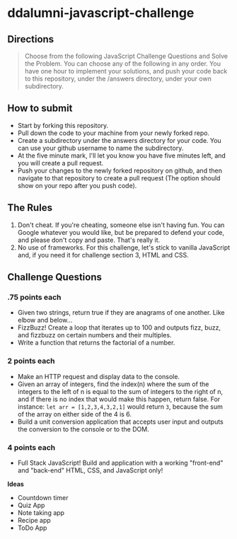 # ddalumni-javascript-challenge

## Directions 

>Choose from the following JavaScript Challenge Questions and Solve the Problem. You can choose any of the following in any order. You have one hour to implement your solutions, and push your code back to this repository, under the /answers directory, under your own subdirectory.

## How to submit 
 - Start by forking this repository.
 - Pull down the code to your machine from your newly forked repo. 
 - Create a subdirectory under the answers directory for your code. You can use your github username to name the subdirectory. 
 - At the five minute mark, I'll let you know you have five minutes left, and you will create a pull request. 
 - Push your changes to the newly forked repository on github, and then navigate to that repository to create a pull request (The option should show on your repo after you push code).

## The Rules
1. Don't cheat. If you're cheating, someone else isn't having fun. You can Google whatever you would like, but be prepared to defend your code, and please don't copy and paste. That's really it.
2. No use of frameworks. For this challenge, let's stick to vanilla JavaScript and, if you need it for challenge section 3, HTML and CSS. 

## Challenge Questions

### .75 points each
 - Given two strings, return true if they are anagrams of one another. Like elbow and below...
 - FizzBuzz! Create a loop that iterates up to 100 and outputs fizz, buzz, and fizzbuzz on certain numbers and their multiples. 
 - Write a function that returns the factorial of a number.

### 2 points each
 - Make an HTTP request and display data to the console. 
 - Given an array of integers, find the index(n) where the sum of the integers to the left of n is equal to the sum of integers to the right of n, and if there is no index that would make this happen, return false. For instance: `let arr = [1,2,3,4,3,2,1]` would return `3`, because the sum of the array on either side of the 4 is 6.
 - Build a unit conversion application that accepts user input and outputs the conversion to the console or to the DOM.

### 4 points each
 - Full Stack JavaScript! Build and application with a working "front-end" and "back-end" HTML, CSS, and JavaScript only!

**Ideas**
 - Countdown timer
 - Quiz App
 - Note taking app
 - Recipe app 
 - ToDo App




